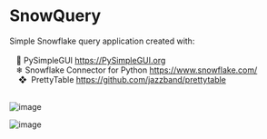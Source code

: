 # SnowQuery
Simple Snowflake query application created with: <br>
<br>
&nbsp;&nbsp;&nbsp;🐍 PySimpleGUI https://PySimpleGUI.org <br>
&nbsp;&nbsp;&nbsp;❄ Snowflake Connector for Python https://www.snowflake.com/ <br>
&nbsp;&nbsp;&nbsp;&nbsp;❖&nbsp;&nbsp;PrettyTable https://github.com/jazzband/prettytable <br>
<br>

![image](https://user-images.githubusercontent.com/11447810/199265721-46564280-1893-489b-882c-b270644b6288.png)

![image](https://user-images.githubusercontent.com/11447810/199265952-998dd4a7-d107-46f1-96db-079579981761.png)
